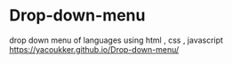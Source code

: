# Drop-down-menu
drop down menu of languages using html , css , javascript
https://yacoukker.github.io/Drop-down-menu/
